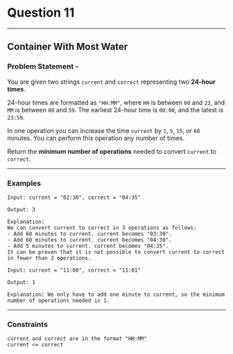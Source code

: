 # Question 11 
****
## Container With Most Water
### Problem Statement - 

You are given two strings `current` and `correct` representing two **24-hour times**.

24-hour times are formatted as `"HH:MM"`, where `HH` is between `00` and `23`, and `MM` is between `00` and `59`. The earliest 24-hour time is `00:00`, and the latest is `23:59`.

In one operation you can increase the time `current` by `1`, `5`, `15`, or `60` minutes. You can perform this operation any number of times.

Return the **minimum number of operations** needed to convert `current` to `correct`.
****
### Examples

```
Input: current = "02:30", correct = "04:35"

Output: 3

Explanation:
We can convert current to correct in 3 operations as follows:
- Add 60 minutes to current. current becomes "03:30".
- Add 60 minutes to current. current becomes "04:30".
- Add 5 minutes to current. current becomes "04:35".
It can be proven that it is not possible to convert current to correct in fewer than 3 operations.
```
```
Input: current = "11:00", correct = "11:01"

Output: 1

Explanation: We only have to add one minute to current, so the minimum number of operations needed is 1.
```
****
### Constraints
```
current and correct are in the format "HH:MM"
current <= correct
```

